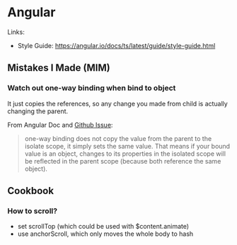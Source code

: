 # Angular

Links:
- Style Guide: https://angular.io/docs/ts/latest/guide/style-guide.html

## Mistakes I Made (MIM)

### Watch out one-way binding when bind to object
It just copies the references, so any change you made from child is actually changing the parent.

From Angular Doc and [Github Issue](https://github.com/angular/angular.js/issues/14701):
> one-way binding does not copy the value from the parent to the isolate scope, it simply sets the same value. That means if your bound value is an object, changes to its properties in the isolated scope will be reflected in the parent scope (because both reference the same object).

## Cookbook

### How to scroll?
- set scrollTop (which could be used with $content.animate)
- use anchorScroll, which only moves the whole body to hash

